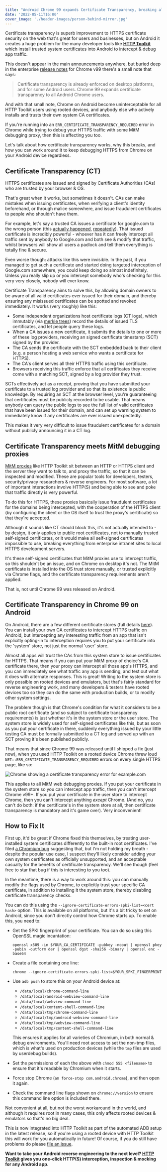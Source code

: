 ```yaml
---
title: "Android Chrome 99 expands Certificate Transparency, breaking all MitM dev tools"
date: '2022-05-11T16:00'
cover_image: './header-images/person-behind-mirror.jpg'
---
```


Certificate transparency is superb improvement to HTTPS certificate security on the web that's great for users and businesses, but on Android it creates a huge problem for the many developer tools like **[HTTP Toolkit](https://httptoolkit.com)** which install trusted system certificates into Android to intercept & debug app traffic.

This doesn't appear in the main announcements anywhere, but buried deep in the enterprise [release notes](https://support.google.com/chrome/a/answer/7679408#certTrans&zippy=%2Cchrome) for Chrome v99 there's a small note that says:

> Certificate transparency is already enforced on desktop platforms, and for some Android users. Chrome 99 expands certificate transparency to all Android Chrome users.

And with that small note, Chrome on Android become uninterceptable for all HTTP Toolkit users using rooted devices, and anybody else who actively installs and trusts their own system CA certificates.

If you're running into an `ERR_CERTIFICATE_TRANSPARENCY_REQUIRED` error in Chrome while trying to debug your HTTPS traffic with some MitM debugging proxy, then this is affecting you too.

Let's talk about how certificate transparency works, why this breaks, and how you can work around it to keep debugging HTTPS from Chrome on your Android device regardless.

## Certificate Transparency (CT)

HTTPS certificates are issued and signed by Certificate Authorities (CAs) who are trusted by your browser & OS.

That's great when it works, but sometimes it doesn't. CAs can make mistakes when issuing certificates, when verifying a client's identity beforehand, or through malice somewhere, and issue fraudulent certificates to people who shouldn't have them.

For example, let's say a trusted CA issues a certificate for google.com to the wrong person (this [actually happened](https://security.googleblog.com/2011/08/update-on-attempted-man-in-middle.html), [repeatedly](https://security.googleblog.com/2015/09/improved-digital-certificate-security.html)). That issued certificate is incredibly powerful - whoever has it can freely intercept all traffic sent by anybody to Google.com and both see & modify that traffic, whilst browsers will show all users a padlock and tell them everything is totally fine & secure.

Even worse though: attacks like this were invisible. In the past, if you managed to get such a certificate and started doing targeted interception of Google.com somewhere, you could keep doing so almost indefinitely. Unless you really slip up or you intercept somebody who's checking for this very very closely, nobody will ever know.

Certificate Transparency aims to solve this, by allowing domain owners to be aware of all valid certificates ever issued for their domain, and thereby ensuring any misissued certificates can be spotted and revoked immediately. It works (very roughly) like this:

* Some independent organizations host certificate logs (CT logs), which immutably (via [merkle trees](https://en.wikipedia.org/wiki/Merkle_tree)) record the details of issued TLS certificates, and let people query these logs.
* When a CA issues a new certificate, it submits the details to one or more of these log providers, receiving an signed certificate timestamp (SCT) signed by the provider.
* The CA sends the certificate with the SCT embedded back to their client (e.g. a person hosting a web service who wants a certificate for HTTPS).
* The CA's client serves all their HTTPS traffic using this certificate.
* Browsers receiving this traffic enforce that all certificates they receive come with a matching SCT, signed by a log provider they trust.

SCTs effectively act as a receipt, proving that you have submitted your certificate to a trusted log provider and so that its existence is public knowledge. By requiring an SCT at the browser level, you're guaranteeing that certificates must be publicly recorded to be usable. That means anybody can query the public logs to see the full list of valid certificates that have been issued for their domain, and can set up warning system to immediately know if any certificates are ever issued unexpectedly.

This makes it very very difficult to issue fraudulent certificates for a domain without publicly announcing it in a CT log.

## Certificate Transparency meets MitM debugging proxies

[MitM proxies](https://en.wikipedia.org/wiki/Man-in-the-middle_attack) like HTTP Toolkit sit between an HTTP or HTTPS client and the server they want to talk to, and proxy the traffic, so that it can be inspected and modified. These are popular tools for developers, testers, security/privacy researchers & reverse engineers. For most software, a lot of important interactions involve HTTP(S) and being able to see and poke that traffic directly is very powerful.

To do this for HTTPS, these proxies basically issue fraudulent certificates for the domains being intercepted, with the cooperation of the HTTPS client (by configuring the client or the OS itself to trust the proxy's certificate) so that they're accepted.

Although it sounds like CT should block this, it's not actually intended to - by design, it only applies to public root certificates, not to manually trusted self-signed certificates, or it would make all self-signed certificates impossible to use, breaking everything from enterprise intranet sites to local HTTPS development servers.

It's these self-signed certificates that MitM proxies use to intercept traffic, so this shouldn't be an issue, and on Chrome on desktop it's not. The MitM certificate is installed into the OS trust store manually, or trusted explicitly via Chrome flags, and the certificate transparency requirements aren't applied.

That is, not until Chrome 99 was released on Android.

## Certificate Transparency in Chrome 99 on Android

On Android, there are a few different certificate stores (full details [here](https://httptoolkit.com/blog/intercepting-android-https/#android-certificate-stores)). You can install your own CA certificates to intercept HTTPS traffic on Android, but intercepting any interesting traffic from an app that isn't explicitly opting-in to interception requires you to put your certificate into the 'system' store, not just the normal 'user' store.

Almost all apps will trust the CAs from this system store to issue certificates for HTTPS. That means if you can put your MitM proxy of choice's CA certificate there, then your proxy can intercept all those app's HTTPS, and you can immediately see what traffic any app is sending, and test out what it does with alternate responses. This is great! Writing to the system store is only possible on rooted devices and emulators, but that's fairly standard for reverse engineering work, and many developers & testers have rooted devices too so they can do the same with production builds, or to modify other system settings.

The problem though is that Chrome's condition for what it considers to be a public root certificate (and so subject to certificate transparency requirements) is just whether it's in the system store or the user store. The system store is widely used for self-signed certificates like this, but as soon as you put your certificate in there, suddenly everything issued by your little testing CA must be formally submitted to a CT log and served up with an SCT proving it's been published publicly.

That means that since Chrome 99 was released until I shipped a fix (just now), when you used HTTP Toolkit on a rooted device Chrome threw loud `NET::ERR_CERTIFICATE_TRANSPARENCY_REQUIRED` errors on every single HTTPS page, like so:

![Chrome showing a certificate transparency error for example.com](./chrome-android-certificate-transparency-error.png)

This applies to all MitM web debugging proxies. If you put your certificate in the system store so you can intercept app traffic, then you can't intercept Chrome v99+. If you put your certificate in the user store to intercept Chrome, then you can't intercept anything _except_ Chrome. (And no, you can't do both: if the certificate's in the system store at all, then certificate transparency is mandatory and it's game over). Very inconvenient!

## How to Fix It

First up, it'd be great if Chrome fixed this themselves, by treating user-installed system certificates differently to the built-in root certificates. I've filed [a Chromium bug](https://bugs.chromium.org/p/chromium/issues/detail?id=1324303) suggesting that, but I'm not holding my breath - despite the popular use case, I suspect they'll likely consider adding your own system certificates as officially unsupported, and an acceptable casualty for the benefits of certificate transparency. We'll see though (feel free to star that bug if this is interesting to you too).

In the meantime, there is a way to work around this: you can manually modify the flags used by Chrome, to explicitly trust your specific CA certificate, in addition to installing it the system store, thereby disabling certificate transparency checks.

You can do this using the `--ignore-certificate-errors-spki-list=<cert hash>` option. This is available on all platforms, but it's a bit tricky to set on Android, since you don't directly control how Chrome starts up. To enable this, you need to:

* Get the SPKI fingerprint of your certificate. You can do so using this OpenSSL magic incantation:
  ```
  openssl x509 -in $YOUR_CA_CERTIFICATE -pubkey -noout | openssl pkey -pubin -outform der | openssl dgst -sha256 -binary | openssl enc -base64
  ```
* Create a file containing one line:

  `chrome --ignore-certificate-errors-spki-list=$YOUR_SPKI_FINGERPRINT`
* Use `adb push` to store this on your Android device at:
    * `/data/local/chrome-command-line`
    * `/data/local/android-webview-command-line`
    * `/data/local/webview-command-line`
    * `/data/local/content-shell-command-line`
    * `/data/local/tmp/chrome-command-line`
    * `/data/local/tmp/android-webview-command-line`
    * `/data/local/tmp/webview-command-line`
    * `/data/local/tmp/content-shell-command-line`

    This ensures it applies for all varieties of Chromium, in both normal & debug environments. You'll need root access to set the non-tmp files, which is what's used on production devices (while the `tmp` files are used by userdebug builds).
* Set the permissions of each the above with `chmod 555 <filename>` to ensure that it's readable by Chromium when it starts.
* Force stop Chrome (`am force-stop com.android.chrome`), and then open it again.
* Check the command line flags shown on `chrome://version` to ensure this command line option is included there.

Not convenient at all, but not the worst workaround in the world, and although it requires root in many cases, this only affects rooted devices & emulators so that's no big deal.

This is now integrated into HTTP Toolkit as part of the automated ADB setup in the latest release, so if you're using a rooted device with HTTP Toolkit this will work for you automatically in future! Of course, if you do still have problems do please [file an issue](https://github.com/httptoolkit/httptoolkit/issues/new/choose).

**Want to take your Android reverse engineering to the next level? [HTTP Toolkit](https://httptoolkit.com/android/) gives you one-click HTTP(S) interception, inspection & mocking for any Android app.**

